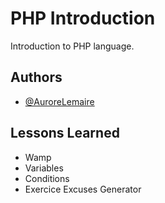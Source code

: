 # PHP Introduction

Introduction to PHP language.


## Authors

- [@AuroreLemaire](https://github.com/aurorelem)



## Lessons Learned

- Wamp
- Variables
- Conditions
- Exercice Excuses Generator

